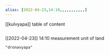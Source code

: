 ```yaml
---
alias: [2022-04-23,14:10,,,,,,,,,,,]
---
```

[[kulvyapa]]
table of content
```toc
```

[[2022-04-23]] 14:10
measurement unit of land
```query
"dronavyapa"
```